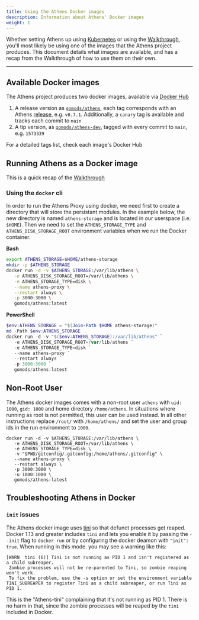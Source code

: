 ```yaml
---
title: Using the Athens Docker images
description: Information about Athens' Docker images
weight: 1
---
```


Whether setting Athens up using [Kubernetes](install/install-on-kubernetes/) or using the [Walkthrough](/Walkthrough), you'll most likely be using one of the images that the Athens project produces. This document details what images are available, and has a recap from the Walkthrough of how to use them on their own.

---

## Available Docker images

The Athens project produces two docker images, available via [Docker Hub](https://hub.docker.com/) 

1. A release version as [`gomods/athens`](https://hub.docker.com/r/gomods/athens), each tag corresponds with an Athens [release](https://github.com/leimeng-go/athens/releases), e.g. `v0.7.1`. Additionally, a `canary` tag is available and tracks each commit to `main`
2. A tip version, as [`gomods/athens-dev`](https://hub.docker.com/r/gomods/athens-dev), tagged with every commit to `main`, e.g. `1573339`

For a detailed tags list, check each image's Docker Hub

## Running Athens as a Docker image

This is a quick recap of the [Walkthrough](/walkthrough)

### Using the `docker` cli

In order to run the Athens Proxy using docker, we need first to create a directory that will store the persistant modules.
In the example below, the new directory is named `athens-storage` and is located in our userspace (i.e. `$HOME`). 
Then we need to set the `ATHENS_STORAGE_TYPE` and `ATHENS_DISK_STORAGE_ROOT` environment variables when we run the Docker container.

**Bash**
```bash
export ATHENS_STORAGE=$HOME/athens-storage
mkdir -p $ATHENS_STORAGE
docker run -d -v $ATHENS_STORAGE:/var/lib/athens \
   -e ATHENS_DISK_STORAGE_ROOT=/var/lib/athens \
   -e ATHENS_STORAGE_TYPE=disk \
   --name athens-proxy \
   --restart always \
   -p 3000:3000 \
   gomods/athens:latest
```

**PowerShell**
```PowerShell
$env:ATHENS_STORAGE = "$(Join-Path $HOME athens-storage)"
md -Path $env:ATHENS_STORAGE
docker run -d -v "$($env:ATHENS_STORAGE):/var/lib/athens" `
   -e ATHENS_DISK_STORAGE_ROOT=/var/lib/athens `
   -e ATHENS_STORAGE_TYPE=disk `
   --name athens-proxy `
   --restart always `
   -p 3000:3000 `
   gomods/athens:latest
```

## Non-Root User

The Athens docker images comes with a non-root user `athens` with `uid: 1000`, `gid: 1000` and home directory `/home/athens`.
In situations where running as root is not permitted, this user can be used instead. In all other instructions
replace `/root/` with `/home/athens/` and set the user and group ids in the run environment to `1000`.

```shell
docker run -d -v $ATHENS_STORAGE:/var/lib/athens \
   -e ATHENS_DISK_STORAGE_ROOT=/var/lib/athens \
   -e ATHENS_STORAGE_TYPE=disk \
   -v "$PWD/gitconfig/.gitconfig:/home/athens/.gitconfig" \
   --name athens-proxy \
   --restart always \
   -p 3000:3000 \
   -u 1000:1000 \
   gomods/athens:latest
```

## Troubleshooting Athens in Docker

### `init` issues

The Athens docker image uses [tini](https://github.com/krallin/tini) so that defunct processes get reaped.
Docker 1.13 and greater includes `tini` and lets you enable it by passing the `--init` flag to `docker run` or by configuring the docker deamon with `"init": true`. When running in this mode. you may see a warning like this:

```console
[WARN  tini (6)] Tini is not running as PID 1 and isn't registered as a child subreaper.
 Zombie processes will not be re-parented to Tini, so zombie reaping won't work.
 To fix the problem, use the -s option or set the environment variable TINI_SUBREAPER to register Tini as a child subreaper, or run Tini as PID 1.
```
This is the "Athens-tini" complaining that it's not running as PID 1.
There is no harm in that, since the zombie processes will be reaped by the `tini` included in Docker.
